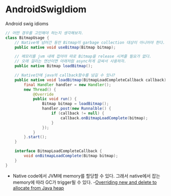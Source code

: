 # AndroidSwigIdiom
Android swig idioms

```java
// 어떤 경우를 고민해야 하는지 생각해보자.
class BitmapUsage {
	// Native에 넘어간 동안 Bitmap이 garbage collection 대상이 아니어야 한다.
	public native void useBitmap(Bitmap bitmap);

	// 메모리를 jvm 내에 잡아야 따로 Bitmap을 release 시켜줄 필요가 없다.
	// 오래 걸리는 연산이면 아래처럼 async하게 감싸서 사용하자.
	public native Bitmap loadBitmap();

	// Native단에 java의 callback함수를 넘길 수 있나?
	public native void loadBitmap(BitmapLoadCompleteCallback callback) {
		final Handler handler = new Handler();
		new Thread() {
			@Override
			public void run() {
				Bitmap bitmap = loadBitmap();
				handler.post(new Runnalble() {
					if (callback != null) {
						callback.onBitmapLoadComplete(bitmap);
					}
				});
			}
		}.start();
	}	

	interface BitmapLoadCompleteCallback {
		void onBitmapLoadComplete(Bitmap bitmap);
	}
}
```

- Native code에서 JVM에 memory를 할당할 수 있다. 그래서 native에서 잡는 memory에 따라 GC가 trigger될 수 있다. 
  -[Overriding new and delete to allocate from Java heap](http://www.swig.org/Doc3.0/Java.html#Java_heap_allocations)
